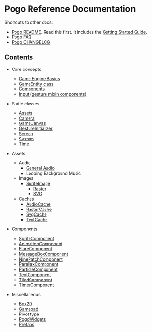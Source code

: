 # Pogo Reference Documentation

Shortcuts to other docs:

 * [Pogo README](/README.md).  Read this first.  It includes the [Getting Started Guide](/README.md#getting-started-guide).
 * [Pogo FAQ](/doc/FAQ.md)
 * [Pogo CHANGELOG](/CHANGELOG.md)

## Contents

 * Core concepts
   - [Game Engine Basics](game.md)
   - [GameEntity class](game_entity.md)
   - [Components](components.md)
   - [Input (gesture mixin components)](input.md)

 * Static classes
   - [Assets](statics/assets.md)
   - [Camera](statics/camera.md)
   - [GameCanvas](statics/game_canvas.md)
   - [GestureInitializer](input.md#gestureinitializer-class)
   - [Screen](statics/screen.md)
   - [System](statics/system.md)
   - [Time](statics/time.md)

 * Assets
   - Audio
     - [General Audio](audio/audio.md)
     - [Looping Background Music](audio/bgm.md)
   - Images
     - [SpriteImage](images/sprite_image.md)
       - [Raster](images/raster.md)
       - [SVG](images/svg.md)
   - Caches
     - [AudioCache](caches/audio_cache.md)
     - [RasterCache](caches/raster_cache.md)
     - [SvgCache](caches/svg_cache.md)
     - [TextCache](caches/text_file_cache.md)

 * Components
   - [SpriteComponent](components/sprite.md)
   - [AnimationComponent](components/animation.md)
   - [FlareComponent](components/flare.md)
   - [MessageBoxComponent](components/text.md#messageboxcomponent-class)
   - [NinePatchComponent](components/nine_patch.md)
   - [ParallaxComponent](components/parallax.md)
   - [ParticleComponent](components/particle.md)
   - [TextComponent](components/text.md)
   - [TiledComponent](components/tiled.md)
   - [TimerComponent](components/timer.md)

 * Miscellaneous
   - [Box2D](box2d.md)
   - [Gamepad](gamepad.md)
   - [Pivot type](pivot.md)
   - [PogoWidgets](pogo_widget.md)
   - [Prefabs](prefabs.md)
